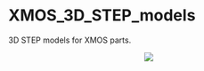 XMOS_3D_STEP_models
===================

3D STEP models for XMOS parts.

<p align="center">
  <img src="http://biancozandbergen.github.io/images/xmos_3d_step_models_1.jpg"/>
</p>
